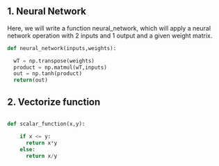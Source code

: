 ## 1. Neural Network


Here, we will write a function neural_network, which will apply a neural network operation with 2 inputs and 1 output and a given weight matrix.

```python
def neural_network(inputs,weights):

  wT = np.transpose(weights)
  product = np.matmul(wT,inputs)
  out = np.tanh(product)
  return(out)
```

## 2. Vectorize function


```python

def scalar_function(x,y):

    if x <= y:
      return x*y
    else:
      return x/y
 ``` 
